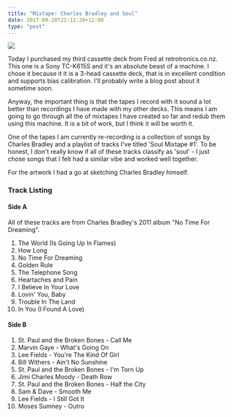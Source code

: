 ```yaml
---
title: "Mixtape: Charles Bradley and Soul"
date: 2017-09-20T22:12:29+12:00
type: "post"
---
```


![](/img/mixtape-charles-bradley-and-soul.jpg)

Today I purchased my third cassette deck from Fred at retrotronics.co.nz. This
one is a Sony TC-K615S and it's an absolute beast of a machine. I chose it because it
it is a 3-head cassette deck, that is in excellent condition and supports bias
calibration. I'll probably write a blog post about it sometime soon.

Anyway, the important thing is that the tapes I record with it sound a lot
better than recordings I have made with my other decks. This means I am going
to go through all the of mixtapes I have created so far and redub them using
this machine. It is a bit of work, but I think it will be worth it.

One of the tapes I am currently re-recording is a collection of songs by
Charles Bradley and a playlist of tracks I've titled 'Soul Mixtape #1'. To be
honest, I don't really know if all of these tracks classify as 'soul' - I just
chose songs that I felt had a similar vibe and worked well together.

For the artwork I had a go at sketching Charles Bradley himself.

### Track Listing

#### Side A

All of these tracks are from Charles Bradley's 2011 album "No Time For Dreaming".

1. The World (Is Going Up In Flames)
2. How Long
3. No Time For Dreaming
4. Golden Rule
5. The Telephone Song
6. Heartaches and Pain
7. I Believe In Your Love
8. Lovin' You, Baby
9. Trouble In The Land
10. In You (I Found A Love)

#### Side B

1. St. Paul and the Broken Bones - Call Me
2. Marvin Gaye - What's Going On
3. Lee Fields - You're The Kind Of Girl
4. Bill Withers - Ain't No Sunshine
5. St. Paul and the Broken Bones - I'm Torn Up
6. Jimi Charles Moody - Death Row
7. St. Paul and the Broken Bones - Half the City
8. Sam & Dave - Smooth Me
9. Lee Fields - I Still Got It
10. Moses Sumney - Outro
